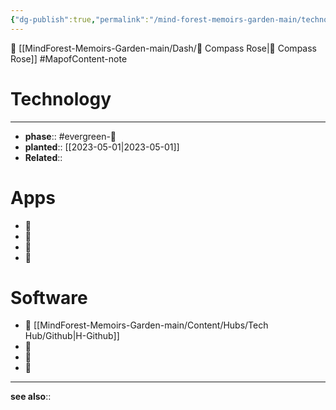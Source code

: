 ```yaml
---
{"dg-publish":true,"permalink":"/mind-forest-memoirs-garden-main/technology/"}
---
```


🔺 [[MindForest-Memoirs-Garden-main/Dash/🧭   Compass Rose\|🧭   Compass Rose]]
#MapofContent-note

# Technology
---
- **phase**:: #evergreen-🌲 
- **planted**:: [[2023-05-01\|2023-05-01]]
- **Related**:: 

# Apps
- 🔻 
- 🔻 
- 🔻 
- 🔻 



# Software 
- 🔻 [[MindForest-Memoirs-Garden-main/Content/Hubs/Tech Hub/Github\|H-Github]]
- 🔻 
- 🔻 
- 🔻 
---
**see also**:: 